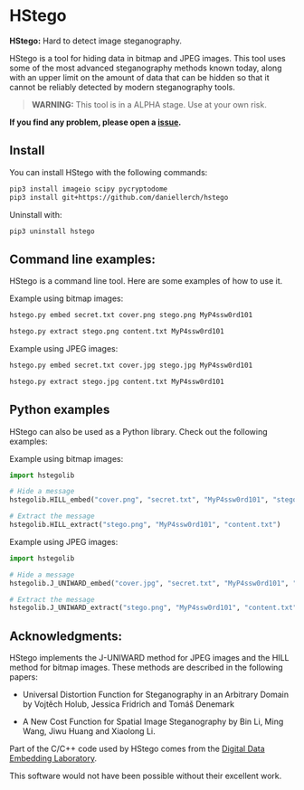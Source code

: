 # HStego
**HStego:** Hard to detect image steganography.

HStego is a tool for hiding data in bitmap and JPEG images.
This tool uses some of the most advanced steganography methods known today, along with an upper limit on the amount of data that can be hidden so that it cannot be reliably detected by modern steganography tools.


> **WARNING:** This tool is in a ALPHA stage. Use at your own risk.

**If you find any problem, please open a [issue](https://github.com/daniellerch/hstego/issues).**


## Install

You can install HStego with the following commands:
```bash 
pip3 install imageio scipy pycryptodome
pip3 install git+https://github.com/daniellerch/hstego
```

Uninstall with:
```bash 
pip3 uninstall hstego
```



## Command line examples:

HStego is a command line tool. Here are some examples of how to use it.


Example using bitmap images:

```bash
hstego.py embed secret.txt cover.png stego.png MyP4ssw0rd101
```

```bash
hstego.py extract stego.png content.txt MyP4ssw0rd101
```



Example using JPEG images:

```bash
hstego.py embed secret.txt cover.jpg stego.jpg MyP4ssw0rd101
```

```bash
hstego.py extract stego.jpg content.txt MyP4ssw0rd101
```




## Python examples

HStego can also be used as a Python library. Check out the following examples:

Example using bitmap images:

```python
import hstegolib

# Hide a message
hstegolib.HILL_embed("cover.png", "secret.txt", "MyP4ssw0rd101", "stego.png")

# Extract the message
hstegolib.HILL_extract("stego.png", "MyP4ssw0rd101", "content.txt")
```


Example using JPEG images:

```python
import hstegolib

# Hide a message
hstegolib.J_UNIWARD_embed("cover.jpg", "secret.txt", "MyP4ssw0rd101", "stego.jpg")

# Extract the message
hstegolib.J_UNIWARD_extract("stego.png", "MyP4ssw0rd101", "content.txt")
```


## Acknowledgments:

HStego implements the J-UNIWARD method for JPEG images and the HILL method for bitmap images. These
methods are described in the following papers:


- Universal Distortion Function for Steganography in an Arbitrary Domain by Vojtěch Holub, Jessica 
  Fridrich and Tomáš Denemark

- A New Cost Function for Spatial Image Steganography by Bin Li, Ming Wang, Jiwu Huang and Xiaolong Li.


Part of the C/C++ code used by HStego comes from the [Digital Data Embedding Laboratory](http://dde.binghamton.edu/download/).

This software would not have been possible without their excellent work.





